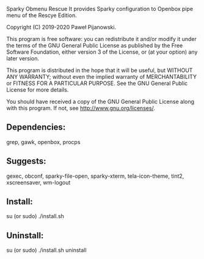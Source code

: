 Sparky Obmenu Rescue
It provides Sparky configuration to Openbox pipe menu of the Rescye Edition.

Copyright (C) 2019-2020 Paweł Pijanowski.

This program is free software: you can redistribute it and/or modify
it under the terms of the GNU General Public License as published by
the Free Software Foundation, either version 3 of the License, or
(at your option) any later version.

This program is distributed in the hope that it will be useful,
but WITHOUT ANY WARRANTY; without even the implied warranty of
MERCHANTABILITY or FITNESS FOR A PARTICULAR PURPOSE.  See the
GNU General Public License for more details.

You should have received a copy of the GNU General Public License
along with this program.  If not, see <http://www.gnu.org/licenses/>.

Dependencies:
-------------
grep, gawk, openbox, procps

Suggests:
-------------
gexec, obconf, sparky-file-open, sparky-xterm, tela-icon-theme, tint2, xscreensaver, wm-logout

Install:
-------------
su (or sudo) 
./install.sh

Uninstall:
-------------
su (or sudo)
./install.sh uninstall
